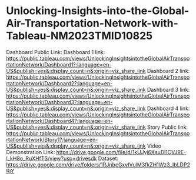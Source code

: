 # Unlocking-Insights-into-the-Global-Air-Transportation-Network-with-Tableau-NM2023TMID10825


Dashboard Public Link:
Dashboard 1 link: https://public.tableau.com/views/UnlockingInsightsintotheGlobalAirTransportationNetwork/Dashboard1?:language=en-US&publish=yes&:display_count=n&:origin=viz_share_link
Dashboard 2 link: https://public.tableau.com/views/UnlockingInsightsintotheGlobalAirTransportationNetwork/Dashboard2?:language=en-US&publish=yes&:display_count=n&:origin=viz_share_link
Dashboard 3 link: https://public.tableau.com/views/UnlockingInsightsintotheGlobalAirTransportationNetwork/Dashboard3?:language=en-US&publish=yes&:display_count=n&:origin=viz_share_link
Dashboard 4 link: https://public.tableau.com/views/UnlockingInsightsintotheGlobalAirTransportationNetwork/Dashboard4?:language=en-US&publish=yes&:display_count=n&:origin=viz_share_link
Story Public link: https://public.tableau.com/views/UnlockingInsightsintotheGlobalAirTransportationNetwork/Story1?:language=en-US&publish=yes&:display_count=n&:origin=viz_share_link
Video Demonstration Link: 
https://drive.google.com/file/d/1kUJyj6KsuDl1OVJ9E-I_kH8o_RuXHfTS/view?usp=drivesdk
Dataset: https://drive.google.com/drive/folders/1RJnbcGxvIVulM3fkZH1Wz3_IbLDP2RjY
